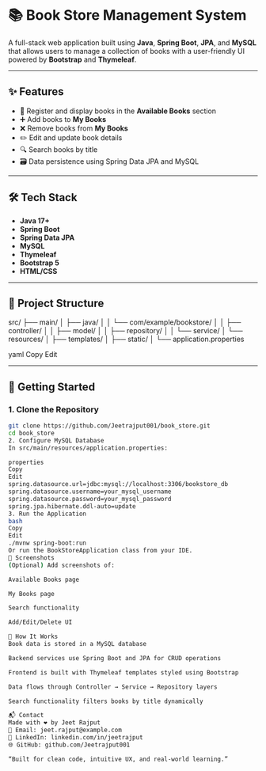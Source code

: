 # 📚 Book Store Management System

A full-stack web application built using **Java**, **Spring Boot**, **JPA**, and **MySQL** that allows users to manage a collection of books with a user-friendly UI powered by **Bootstrap** and **Thymeleaf**.

---

## ✨ Features

- 📖 Register and display books in the **Available Books** section  
- ➕ Add books to **My Books**  
- ❌ Remove books from **My Books**  
- ✏️ Edit and update book details  
- 🔍 Search books by title  
- 🗃️ Data persistence using Spring Data JPA and MySQL

---

## 🛠️ Tech Stack

- **Java 17+**
- **Spring Boot**
- **Spring Data JPA**
- **MySQL**
- **Thymeleaf**
- **Bootstrap 5**
- **HTML/CSS**

---

## 🧩 Project Structure

src/
├── main/
│ ├── java/
│ │ └── com/example/bookstore/
│ │ ├── controller/
│ │ ├── model/
│ │ ├── repository/
│ │ └── service/
│ └── resources/
│ ├── templates/
│ ├── static/
│ └── application.properties

yaml
Copy
Edit

---

## 🚀 Getting Started

### 1. Clone the Repository
```bash
git clone https://github.com/Jeetrajput001/book_store.git
cd book_store
2. Configure MySQL Database
In src/main/resources/application.properties:

properties
Copy
Edit
spring.datasource.url=jdbc:mysql://localhost:3306/bookstore_db
spring.datasource.username=your_mysql_username
spring.datasource.password=your_mysql_password
spring.jpa.hibernate.ddl-auto=update
3. Run the Application
bash
Copy
Edit
./mvnw spring-boot:run
Or run the BookStoreApplication class from your IDE.
📸 Screenshots
(Optional) Add screenshots of:

Available Books page

My Books page

Search functionality

Add/Edit/Delete UI

🧠 How It Works
Book data is stored in a MySQL database

Backend services use Spring Boot and JPA for CRUD operations

Frontend is built with Thymeleaf templates styled using Bootstrap

Data flows through Controller → Service → Repository layers

Search functionality filters books by title dynamically

📬 Contact
Made with ❤️ by Jeet Rajput
📧 Email: jeet.rajput@example.com
🔗 LinkedIn: linkedin.com/in/jeetrajput
🌐 GitHub: github.com/Jeetrajput001

“Built for clean code, intuitive UX, and real-world learning.”

